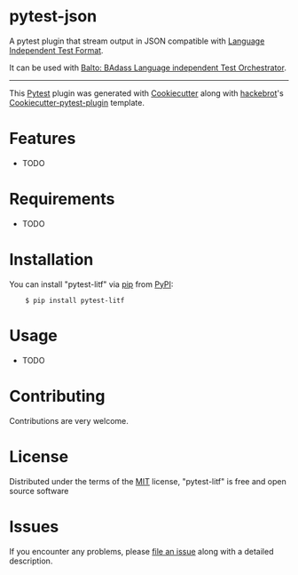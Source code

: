 # pytest-json


A pytest plugin that stream output in JSON compatible with [Language Independent Test Format](https://github.com/Lothiraldan/litf).

It can be used with [Balto: BAdass Language independent Test Orchestrator](https://lothiraldan.github.io/balto/).

--------------

This [Pytest](https://github.com/pytest-dev/pytest) plugin was
generated with
[Cookiecutter](https://github.com/audreyr/cookiecutter) along with
[hackebrot](https://github.com/hackebrot)'s
[Cookiecutter-pytest-plugin](https://github.com/pytest-dev/cookiecutter-pytest-plugin) template.

# Features


-  TODO

# Requirements


-  TODO

# Installation


You can install "pytest-litf" via
[pip](https://pypi.python.org/pypi/pip/) from
[PyPI](https://pypi.python.org/pypi):

```
    $ pip install pytest-litf
```

# Usage


-  TODO

# Contributing


Contributions are very welcome.

# License

Distributed under the terms of the
[MIT](http://opensource.org/licenses/MIT) license, "pytest-litf" is
free and open source software

# Issues

If you encounter any problems, please [file an
issue](https://github.com/lothiraldan/pytest-litf/issues) along with
a detailed description.

